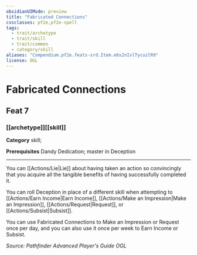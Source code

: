 ```yaml
---
obsidianUIMode: preview
title: "Fabricated Connections"
cssclasses: pf2e,pf2e-spell
tags:
  - trait/archetype
  - trait/skill
  - trait/common
  - category/skill
aliases: "Compendium.pf2e.feats-srd.Item.e6s2nIvlTycuzlR9"
license: OGL
---
```

# Fabricated Connections
## Feat 7
### [[archetype]][[skill]]

**Category** skill; 



**Prerequisites** Dandy Dedication; master in Deception
* * *
You can [[Actions/Lie|Lie]] about having taken an action so convincingly that you acquire all the tangible benefits of having successfully completed it.

You can roll Deception in place of a different skill when attempting to [[Actions/Earn Income|Earn Income]], [[Actions/Make an Impression|Make an Impression]], [[Actions/Request|Request]], or [[Actions/Subsist|Subsist]].

You can use Fabricated Connections to Make an Impression or Request once per day, and you can also use it once per week to Earn Income or Subsist.

*Source: Pathfinder Advanced Player's Guide*
*OGL*
